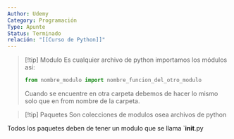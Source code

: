 ```yaml
---
Author: Udemy
Category: Programación
Type: Apunte
Status: Terminado
relación: "[[Curso de Python]]"
---
```

>[!tip] Modulo
>Es cualquier archivo de python 
> importamos los módulos así:
> ```python
> from nombre_modulo import nombre_funcion_del_otro_modulo 
>```
>Cuando se encuentre en otra carpeta debemos de hacer lo mismo solo que en from nombre de la carpeta.





>[!tip] Paquetes
>Son colecciones de modulos osea archivos de python

Todos los paquetes deben de tener un modulo que se llama
`__init__.py
